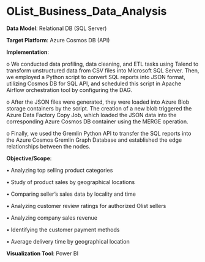 # OList_Business_Data_Analysis


**Data Model**: Relational DB (SQL Server) 


**Target Platform**: Azure Cosmos DB (API) 

**Implementation**:

o	We conducted data profiling, data cleaning, and ETL tasks using Talend to transform unstructured data from CSV files into Microsoft SQL Server. Then, we employed a Python script to convert SQL reports into JSON format, utilizing Cosmos DB for SQL API, and scheduled this script in Apache Airflow orchestration tool by configuring the DAG.

o	After the JSON files were generated, they were loaded into Azure Blob storage containers by the script. The creation of a new blob triggered the Azure Data Factory Copy Job, which loaded the JSON data into the corresponding Azure Cosmos DB container using the MERGE operation.

o	Finally, we used the Gremlin Python API to transfer the SQL reports into the Azure Cosmos Gremlin Graph Database and established the edge relationships between the nodes.


**Objective/Scope**:

• Analyzing top selling product categories

• Study of product sales by geographical locations

• Comparing seller’s sales data by locality and time

• Analyzing customer review ratings for authorized Olist sellers

• Analyzing company sales revenue

• Identifying the customer payment methods

• Average delivery time by geographical location


**Visualization Tool**: Power BI
